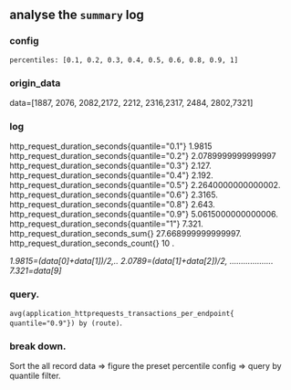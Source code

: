 ## analyse the `summary` log 

### config
`percentiles: [0.1, 0.2, 0.3, 0.4, 0.5, 0.6, 0.8, 0.9, 1]`

### origin_data
data=[1887, 2076, 2082,2172, 2212, 2316,2317, 2484, 2802,7321]

### log 
http_request_duration_seconds{quantile="0.1"} 1.9815                
http_request_duration_seconds{quantile="0.2"} 2.0789999999999997     
http_request_duration_seconds{quantile="0.3"} 2.127.   
http_request_duration_seconds{quantile="0.4"} 2.192.   
http_request_duration_seconds{quantile="0.5"} 2.2640000000000002.   
http_request_duration_seconds{quantile="0.6"} 2.3165.   
http_request_duration_seconds{quantile="0.8"} 2.643.   
http_request_duration_seconds{quantile="0.9"} 5.0615000000000006.    
http_request_duration_seconds{quantile="1"} 7.321.   
http_request_duration_seconds_sum{} 27.668999999999997.   
http_request_duration_seconds_count{} 10 .   


*1.9815=(data[0]+data[1])/2,.. 2.0789=(data[1]+data[2])/2, ................... 7.321=data[9]*

### query. 
`avg(application_httprequests_transactions_per_endpoint{ quantile="0.9"}) by (route)`. 

### break down. 
Sort the all record data => figure the preset percentile config => query by quantile filter. 

